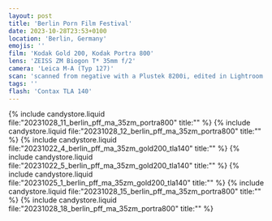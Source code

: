 ```yaml
---
layout: post
title: 'Berlin Porn Film Festival'
date: 2023-10-28T23:53+0100
location: 'Berlin, Germany'
emojis: ''
film: 'Kodak Gold 200, Kodak Portra 800'
lens: 'ZEISS ZM Biogon T* 35mm f/2'
camera: 'Leica M-A (Typ 127)'
scan: 'scanned from negative with a Plustek 8200i, edited in Lightroom'
tags: ''
flash: 'Contax TLA 140'
---
```


{% include candystore.liquid file:"20231028_11_berlin_pff_ma_35zm_portra800" title:"" %}
{% include candystore.liquid file:"20231028_12_berlin_pff_ma_35zm_portra800" title:"" %}
{% include candystore.liquid file:"20231022_4_berlin_pff_ma_35zm_gold200_tla140" title:"" %}
{% include candystore.liquid file:"20231022_5_berlin_pff_ma_35zm_gold200_tla140" title:"" %}
{% include candystore.liquid file:"20231025_1_berlin_pff_ma_35zm_gold200_tla140" title:"" %}
{% include candystore.liquid file:"20231028_15_berlin_pff_ma_35zm_portra800" title:"" %}
{% include candystore.liquid file:"20231028_18_berlin_pff_ma_35zm_portra800" title:"" %}